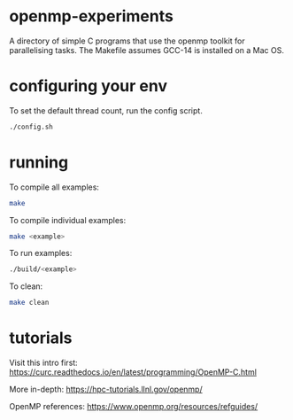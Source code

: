 # openmp-experiments
A directory of simple C programs that use the openmp toolkit for parallelising tasks.
The Makefile assumes GCC-14 is installed on a Mac OS.

# configuring your env
To set the default thread count, run the config script.
```bash
./config.sh
```

# running
To compile all examples:
```bash
make
```

To compile individual examples:
```bash
make <example>
```

To run examples:
```bash
./build/<example>
```

To clean:
```bash
make clean
```

# tutorials
Visit this intro first:
https://curc.readthedocs.io/en/latest/programming/OpenMP-C.html

More in-depth:
https://hpc-tutorials.llnl.gov/openmp/

OpenMP references:
https://www.openmp.org/resources/refguides/
